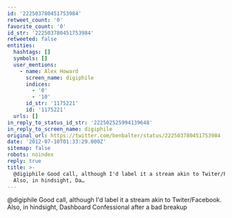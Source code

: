 ```yaml
---
id: '222503780451753984'
retweet_count: '0'
favorite_count: '0'
id_str: '222503780451753984'
retweeted: false
entities:
  hashtags: []
  symbols: []
  user_mentions:
    - name: Alex Howard
      screen_name: digiphile
      indices:
        - '0'
        - '10'
      id_str: '1175221'
      id: '1175221'
  urls: []
in_reply_to_status_id_str: '222502525994139648'
in_reply_to_screen_name: digiphile
original_url: https://twitter.com/benbalter/status/222503780451753984
date: '2012-07-10T01:33:29.000Z'
sitemap: false
robots: noindex
reply: true
title: >-
  @digiphile Good call, although I'd label it a stream akin to Twiter/Facebook.
  Also, in hindsight, Da…
---
```


@digiphile Good call, although I'd label it a stream akin to Twiter/Facebook. Also, in hindsight, Dashboard Confessional after a bad breakup
